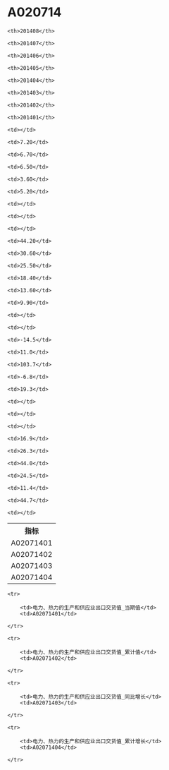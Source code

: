 A020714
======


<table>

<tr>
    <th>指标</th>
    
    <th>201408</th>
    
    <th>201407</th>
    
    <th>201406</th>
    
    <th>201405</th>
    
    <th>201404</th>
    
    <th>201403</th>
    
    <th>201402</th>
    
    <th>201401</th>
    
</tr>


<tr>
    <td>A02071401</td>
    
    <td></td>
    
    <td>7.20</td>
    
    <td>6.70</td>
    
    <td>6.50</td>
    
    <td>3.60</td>
    
    <td>5.20</td>
    
    <td></td>
    
    <td></td>
    

</tr>

<tr>
    <td>A02071402</td>
    
    <td></td>
    
    <td>44.20</td>
    
    <td>30.60</td>
    
    <td>25.50</td>
    
    <td>18.40</td>
    
    <td>13.60</td>
    
    <td>9.90</td>
    
    <td></td>
    

</tr>

<tr>
    <td>A02071403</td>
    
    <td></td>
    
    <td>-14.5</td>
    
    <td>11.0</td>
    
    <td>103.7</td>
    
    <td>-6.8</td>
    
    <td>19.3</td>
    
    <td></td>
    
    <td></td>
    

</tr>

<tr>
    <td>A02071404</td>
    
    <td></td>
    
    <td>16.9</td>
    
    <td>26.3</td>
    
    <td>44.0</td>
    
    <td>24.5</td>
    
    <td>11.4</td>
    
    <td>44.7</td>
    
    <td></td>
    

</tr>


</table>

<table>
    
    <tr>

        <td>电力、热力的生产和供应业出口交货值_当期值</td>
        <td>A02071401</td>

    </tr>
    
    <tr>

        <td>电力、热力的生产和供应业出口交货值_累计值</td>
        <td>A02071402</td>

    </tr>
    
    <tr>

        <td>电力、热力的生产和供应业出口交货值_同比增长</td>
        <td>A02071403</td>

    </tr>
    
    <tr>

        <td>电力、热力的生产和供应业出口交货值_累计增长</td>
        <td>A02071404</td>

    </tr>
    
</table>